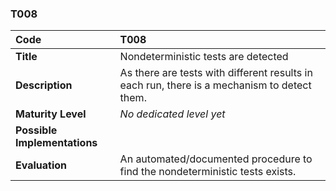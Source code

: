 ### T008

| **Code**           | **T008** |
| :--                | :--      |
| **Title**          | Nondeterministic tests are detected |
| **Description**    | As there are tests with different results in each run, there is a mechanism to detect them. |
| **Maturity Level** | _No dedicated level yet_ |
| **Possible Implementations** | |
| **Evaluation**     | An automated/documented procedure to find the nondeterministic tests exists. |
